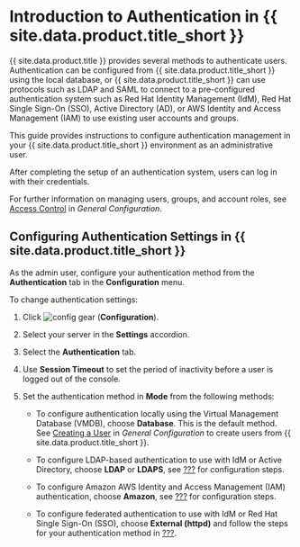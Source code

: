 # Introduction to Authentication in {{ site.data.product.title_short }}

{{ site.data.product.title }} provides several methods to authenticate users.
Authentication can be configured from {{ site.data.product.title_short }} using the
local database, or {{ site.data.product.title_short }} can use protocols such as LDAP
and SAML to connect to a pre-configured authentication system such as
Red Hat Identity Management (IdM), Red Hat Single Sign-On (SSO), Active
Directory (AD), or AWS Identity and Access Management (IAM) to use
existing user accounts and groups.

This guide provides instructions to configure authentication management
in your {{ site.data.product.title_short }} environment as an administrative user.

After completing the setup of an authentication system, users can log in
with their credentials.

<div class="note">

For further information on managing users, groups, and account roles,
see [Access
Control](https://www.manageiq.org/docs/reference/latest/general_configuration/index.html#access-control)
in *General Configuration*.

</div>

## Configuring Authentication Settings in {{ site.data.product.title_short }}

As the admin user, configure your authentication method from the
**Authentication** tab in the **Configuration** menu.

To change authentication settings:

1.  Click ![config gear](../images/config-gear.png) (**Configuration**).

2.  Select your server in the **Settings** accordion.

3.  Select the **Authentication** tab.

4.  Use **Session Timeout** to set the period of inactivity before a
    user is logged out of the console.

5.  Set the authentication method in **Mode** from the following
    methods:

      - To configure authentication locally using the Virtual Management
        Database (VMDB), choose **Database**. This is the default
        method. See [Creating a
        User](https://www.manageiq.org/docs/reference/latest/general_configuration/index.html#creating-a-user)
        in *General Configuration* to create users from
        {{ site.data.product.title_short }}.

      - To configure LDAP-based authentication to use with IdM or Active
        Directory, choose **LDAP** or **LDAPS**, see
        [???](#ldap_settings) for configuration steps.

      - To configure Amazon AWS Identity and Access Management (IAM)
        authentication, choose **Amazon**, see [???](#amazon_settings)
        for configuration steps.

      - To configure federated authentication to use with IdM or Red Hat
        Single Sign-On (SSO), choose **External (httpd)** and follow the
        steps for your authentication method in [???](#external_auth).

